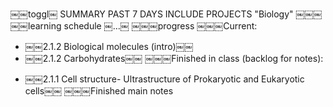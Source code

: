 
￼￼toggl￼
SUMMARY
PAST 7 DAYS
INCLUDE PROJECTS "Biology"
￼￼
​￼￼￼learning schedule ￼…￼
​￼￼￼progress 
​￼￼￼Current: 
* ￼￼2.1.2 Biological molecules (intro)￼￼
* ￼￼2.1.2 Carbohydrates￼￼
​￼￼￼Finished in class (backlog for notes): 
- ￼￼2.1.1 Cell structure- Ultrastructure of Prokaryotic and Eukaryotic cells￼￼
​￼￼￼Finished main notes 







